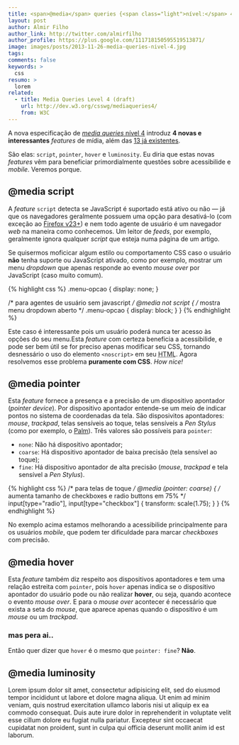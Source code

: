 ```yaml
---
title: <span>@media</span> queries {<span class="light">nível:</span> 4}
layout: post
author: Almir Filho
author_link: http://twitter.com/almirfilho
author_profile: https://plus.google.com/111718150595519513871/
image: images/posts/2013-11-26-media-queries-nivel-4.jpg
tags:
comments: false
keywords: >
  css
resumo: >
  lorem
related:
  - title: Media Queries Level 4 (draft)
    url: http://dev.w3.org/csswg/mediaqueries4/
    from: W3C
---
```


A nova especificação de
[_media queries_ nível 4](http://dev.w3.org/csswg/mediaqueries4/)
introduz __4 novas e interessantes__&nbsp;_features_ de mídia, além das
[13 já existentes](http://www.w3.org/TR/css3-mediaqueries/).

São elas: `script`, `pointer`, `hover` e `luminosity`.
Eu diria que estas novas _features_ vêm para beneficiar primordialmente questões
sobre acessibilide e _mobile_. Veremos porque.

## @media script

A _feature_&nbsp;`script` detecta se JavaScript é suportado está ativo ou não —
já que os navegadores geralmente possuem uma opção para desativá-lo (com exceção
ao [Firefox v23+](https://bugzilla.mozilla.org/show_bug.cgi?id=851702)) e nem
todo agente de usuário é um navegador _web_ na maneira como conhecemos. Um
leitor de _feeds_, por exemplo, geralmente ignora qualquer _script_ que esteja
numa página de um artigo.

Se quisermos moficicar algum estilo ou comportamento CSS caso o usuário __não__
tenha suporte ou JavaScript ativado, como por exemplo, mostrar um menu
_dropdown_ que apenas responde ao evento _mouse over_ por JavaScript (caso muito
comum).

{% highlight css %}
.menu-opcao {
    display: none;
}

/* para agentes de usuário sem javascript */
@media not script {
    /* mostra menu dropdown aberto */
    .menu-opcao {
        display: block;
    }
}
{% endhighlight %}

Este caso é interessante pois um usuário poderá nunca ter acesso às opções do
seu menu.Esta _feature_ com certeza beneficia a acessibilide, e pode ser bem útil se for
preciso apenas modificar seu CSS, tornando desnessário o uso do elemento
`<noscript>` em seu <abbr title="HyperText Markup Language">HTML</abbr>.
Agora resolvemos esse problema __puramente com CSS__. _How nice!_

## @media pointer

Esta _feature_ fornece a presença e a precisão de um dispositivo apontador
(<em>pointer device</em>). Por dispositivo apontador entende-se um meio de
indicar pontos no sistema de  coordenadas da tela. São disposivitos apontadores:
_mouse_, _trackpad_, telas sensíveis ao toque, telas sensíveis a _Pen Stylus_
(como por exemplo, o [Palm](http://en.wikipedia.org/wiki/Palm_(PDA))). Três
valores são possíveis para `pointer`:

- `none`: Não há dispositivo apontador;
- `coarse`: Há dispositivo apontador de baixa precisão (tela sensível ao toque);
- `fine`: Há dispositivo apontador de alta precisão (<em>mouse</em>, _trackpad_
e tela sensível a _Pen Stylus_).

{% highlight css %}
/* para telas de toque */
@media (pointer: coarse) {
    /* aumenta tamanho de checkboxes e radio buttons em 75% */
    input[type="radio"],
    input[type="checkbox"] {
        transform: scale(1.75);
    }
}
{% endhighlight %}

No exemplo acima estamos melhorando a acessibilide principalmente para os
usuários _mobile_, que podem ter dificuldade para marcar _checkboxes_ com
precisão.

## @media hover

Esta _feature_ também diz respeito aos dispositivos apontadores e tem uma
relação estreita com `pointer`, pois `hover` apenas indica se o dispositivo
apontador do usuário pode ou não realizar __hover__, ou seja, quando acontece
o evento _mouse over_. E para o _mouse over_ acontecer é necessário que exista
a seta do _mouse_, que aparece apenas quando o dispositivo é um _mouse_ ou um
_trackpad_.

### mas pera ai..

Então quer dizer que `hover` é o mesmo que `pointer: fine`? __Não__.

## @media luminosity

Lorem ipsum dolor sit amet, consectetur adipisicing elit, sed do eiusmod
tempor incididunt ut labore et dolore magna aliqua. Ut enim ad minim veniam,
quis nostrud exercitation ullamco laboris nisi ut aliquip ex ea commodo
consequat. Duis aute irure dolor in reprehenderit in voluptate velit esse
cillum dolore eu fugiat nulla pariatur. Excepteur sint occaecat cupidatat non
proident, sunt in culpa qui officia deserunt mollit anim id est laborum.
